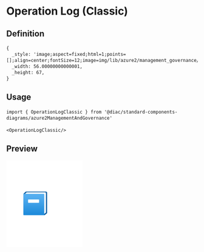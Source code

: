 # Operation Log (Classic)

## Definition

```
{
  _style: 'image;aspect=fixed;html=1;points=[];align=center;fontSize=12;image=img/lib/azure2/management_governance/Operation_Log_Classic.svg;strokeColor=none;',
  _width: 56.00000000000001,
  _height: 67,
}
```

## Usage

```
import { OperationLogClassic } from '@diac/standard-components-diagrams/azure2ManagementAndGovernance'

<OperationLogClassic/>
```

## Preview

<img src="./operation-log-classic.png" width="200"/>

